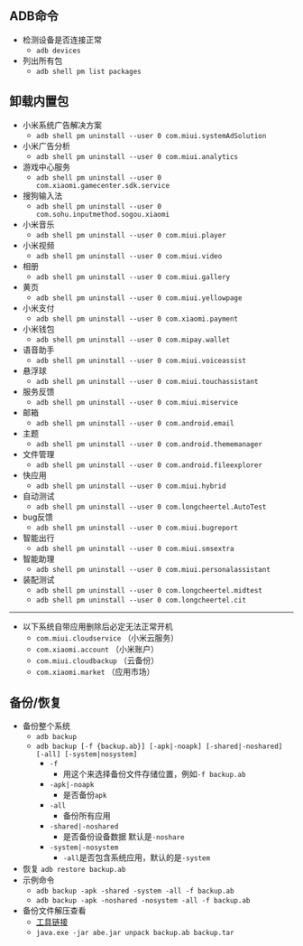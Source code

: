 ## ADB命令

- 检测设备是否连接正常
    - `adb devices`
- 列出所有包
    - `adb shell pm list packages`



## 卸载内置包

- 小米系统广告解决方案
    - `adb shell pm uninstall --user 0 com.miui.systemAdSolution`
- 小米广告分析
    - `adb shell pm uninstall --user 0 com.miui.analytics`
- 游戏中心服务
    - `adb shell pm uninstall --user 0 com.xiaomi.gamecenter.sdk.service`
- 搜狗输入法
    - `adb shell pm uninstall --user 0 com.sohu.inputmethod.sogou.xiaomi`
- 小米音乐
    - `adb shell pm uninstall --user 0 com.miui.player`
- 小米视频
    - `adb shell pm uninstall --user 0 com.miui.video`
- 相册
    - `adb shell pm uninstall --user 0 com.miui.gallery`
- 黄页
    - `adb shell pm uninstall --user 0 com.miui.yellowpage`
- 小米支付
    - `adb shell pm uninstall --user 0 com.xiaomi.payment`
- 小米钱包
    - `adb shell pm uninstall --user 0 com.mipay.wallet`
- 语音助手
    - `adb shell pm uninstall --user 0 com.miui.voiceassist`
- 悬浮球
    - `adb shell pm uninstall --user 0 com.miui.touchassistant`
- 服务反馈
    - `adb shell pm uninstall --user 0 com.miui.miservice`
- 邮箱
    - `adb shell pm uninstall --user 0 com.android.email`
- 主题
    - `adb shell pm uninstall --user 0 com.android.thememanager`
- 文件管理
    - `adb shell pm uninstall --user 0 com.android.fileexplorer`
- 快应用
    - `adb shell pm uninstall --user 0 com.miui.hybrid`
- 自动测试
    - `adb shell pm uninstall --user 0 com.longcheertel.AutoTest`
- bug反馈
    - `adb shell pm uninstall --user 0 com.miui.bugreport`
- 智能出行
    - `adb shell pm uninstall --user 0 com.miui.smsextra`
- 智能助理
    - `adb shell pm uninstall --user 0 com.miui.personalassistant`
- 装配测试
    - `adb shell pm uninstall --user 0 com.longcheertel.midtest`
    - `adb shell pm uninstall --user 0 com.longcheertel.cit`

----------------------

- 以下系统自带应用删除后必定无法正常开机
    - `com.miui.cloudservice`  （小米云服务）
    - `com.xiaomi.account`  （小米账户）
    - `com.miui.cloudbackup`  （云备份）
    - `com.xiaomi.market`  （应用市场）



## 备份/恢复

- 备份整个系统
    - `adb backup`
    - `adb backup [-f {backup.ab}] [-apk|-noapk] [-shared|-noshared] [-all] [-system|nosystem]`
        - `-f`
            - 用这个来选择备份文件存储位置，例如`-f backup.ab`
        - `-apk|-noapk`
            - 是否备份`apk`
        - `-all`
            - 备份所有应用
        - `-shared|-noshared`
            - 是否备份设备数据 默认是`-noshare`
        - `-system|-nosystem`
            - `-all`是否包含系统应用，默认的是`-system`
- 恢复
    `adb restore backup.ab`
- 示例命令
    - `adb backup -apk -shared -system -all -f backup.ab`
    - `adb backup -apk -noshared -nosystem -all -f backup.ab`
- 备份文件解压查看
    - [工具链接](https://github.com/nelenkov/android-backup-extractor)
    - `java.exe -jar abe.jar unpack backup.ab backup.tar`

